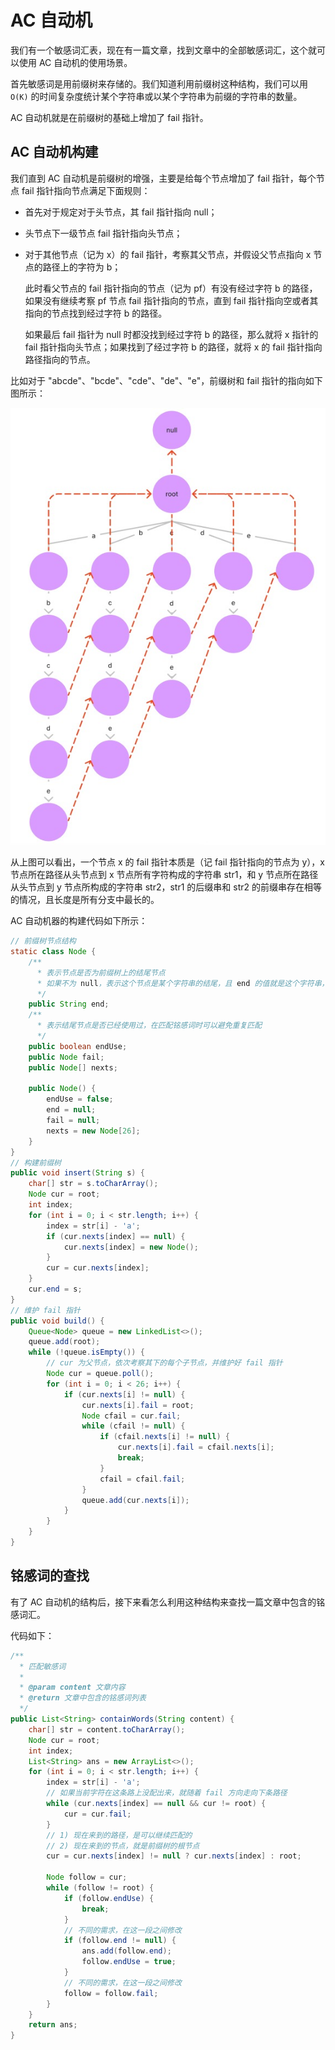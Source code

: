 # AC 自动机

我们有一个敏感词汇表，现在有一篇文章，找到文章中的全部敏感词汇，这个就可以使用 AC 自动机的使用场景。

首先敏感词是用前缀树来存储的。我们知道利用前缀树这种结构，我们可以用 `O(K)` 的时间复杂度统计某个字符串或以某个字符串为前缀的字符串的数量。

AC 自动机就是在前缀树的基础上增加了 fail 指针。

## AC 自动机构建

我们直到 AC 自动机是前缀树的增强，主要是给每个节点增加了 fail 指针，每个节点 fail 指针指向节点满足下面规则：

- 首先对于规定对于头节点，其 fail 指针指向 null；

- 头节点下一级节点 fail 指针指向头节点；

- 对于其他节点（记为 x）的 fail 指针，考察其父节点，并假设父节点指向 x 节点的路径上的字符为 b；

  此时看父节点的 fail 指针指向的节点（记为 pf）有没有经过字符 b 的路径，如果没有继续考察 pf 节点 fail 指针指向的节点，直到 fail 指针指向空或者其指向的节点找到经过字符 b 的路径。

  如果最后 fail 指针为 null 时都没找到经过字符 b 的路径，那么就将 x 指针的 fail 指针指向头节点；如果找到了经过字符 b 的路径，就将 x 的 fail 指针指向路径指向的节点。

比如对于 "abcde"、"bcde"、"cde"、"de"、"e"，前缀树和 fail 指针的指向如下图所示：

![](../images/2.1.5-1-AC自动机前缀树.png)



从上图可以看出，一个节点 x 的 fail 指针本质是（记 fail 指针指向的节点为 y），x 节点所在路径从头节点到 x 节点所有字符构成的字符串 str1，和 y 节点所在路径从头节点到 y 节点所构成的字符串 str2，str1 的后缀串和 str2 的前缀串存在相等的情况，且长度是所有分支中最长的。

AC 自动机器的构建代码如下所示：

```java
// 前缀树节点结构
static class Node {
    /**
      * 表示节点是否为前缀树上的结尾节点
      * 如果不为 null，表示这个节点是某个字符串的结尾，且 end 的值就是这个字符串，如果 end 为 null，则表示这个节点不是结尾节点
      */
    public String end;
    /**
      * 表示结尾节点是否已经使用过，在匹配铭感词时可以避免重复匹配
      */
    public boolean endUse;
    public Node fail;
    public Node[] nexts;

    public Node() {
        endUse = false;
        end = null;
        fail = null;
        nexts = new Node[26];
    }
}
// 构建前缀树
public void insert(String s) {
    char[] str = s.toCharArray();
    Node cur = root;
    int index;
    for (int i = 0; i < str.length; i++) {
        index = str[i] - 'a';
        if (cur.nexts[index] == null) {
            cur.nexts[index] = new Node();
        }
        cur = cur.nexts[index];
    }
    cur.end = s;
}
// 维护 fail 指针
public void build() {
    Queue<Node> queue = new LinkedList<>();
    queue.add(root);
    while (!queue.isEmpty()) {
        // cur 为父节点，依次考察其下的每个子节点，并维护好 fail 指针
        Node cur = queue.poll();
        for (int i = 0; i < 26; i++) {
            if (cur.nexts[i] != null) {
                cur.nexts[i].fail = root;
                Node cfail = cur.fail;
                while (cfail != null) {
                    if (cfail.nexts[i] != null) {
                        cur.nexts[i].fail = cfail.nexts[i];
                        break;
                    }
                    cfail = cfail.fail;
                }
                queue.add(cur.nexts[i]);
            }
        }
    }
}
```

## 铭感词的查找

有了 AC 自动机的结构后，接下来看怎么利用这种结构来查找一篇文章中包含的铭感词汇。

代码如下：

```java
/**
  * 匹配敏感词
  *
  * @param content 文章内容
  * @return 文章中包含的铭感词列表
  */
public List<String> containWords(String content) {
    char[] str = content.toCharArray();
    Node cur = root;
    int index;
    List<String> ans = new ArrayList<>();
    for (int i = 0; i < str.length; i++) {
        index = str[i] - 'a';
        // 如果当前字符在这条路上没配出来，就随着 fail 方向走向下条路径
        while (cur.nexts[index] == null && cur != root) {
            cur = cur.fail;
        }
        // 1) 现在来到的路径，是可以继续匹配的
        // 2) 现在来到的节点，就是前缀树的根节点
        cur = cur.nexts[index] != null ? cur.nexts[index] : root;

        Node follow = cur;
        while (follow != root) {
            if (follow.endUse) {
                break;
            }
            // 不同的需求，在这一段之间修改
            if (follow.end != null) {
                ans.add(follow.end);
                follow.endUse = true;
            }
            // 不同的需求，在这一段之间修改
            follow = follow.fail;
        }
    }
    return ans;
}
```











